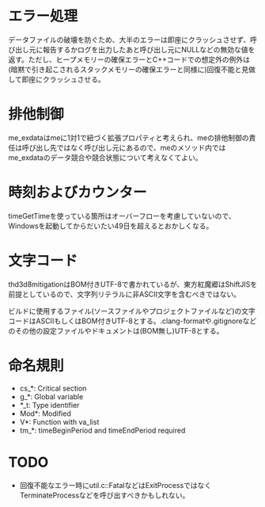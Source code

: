 # エラー処理

データファイルの破壊を防ぐため、大半のエラーは即座にクラッシュさせず、呼び出し元に報告するかログを出力したあと呼び出し元にNULLなどの無効な値を返す。ただし、ヒープメモリーの確保エラーとC++コードでの想定外の例外は(暗黙で引き起こされるスタックメモリーの確保エラーと同様に)回復不能と見做して即座にクラッシュさせる。

# 排他制御

me_exdataはmeに1対1で紐づく拡張プロパティと考えられ、meの排他制御の責任は呼び出し先ではなく呼び出し元にあるので、meのメソッド内ではme_exdataのデータ競合や競合状態について考えなくてよい。

# 時刻およびカウンター

timeGetTimeを使っている箇所はオーバーフローを考慮していないので、Windowsを起動してからだいたい49日を超えるとおかしくなる。

# 文字コード

thd3d8mitigationはBOM付きUTF-8で書かれているが、東方紅魔郷はShiftJISを前提としているので、文字列リテラルに非ASCII文字を含むべきではない。

ビルドに使用するファイル(ソースファイルやプロジェクトファイルなど)の文字コードはASCIIもしくはBOM付きUTF-8とする。.clang-formatや.gitignoreなどのその他の設定ファイルやドキュメントは(BOM無し)UTF-8とする。

# 命名規則

- cs_\*: Critical section
- g_\*: Global variable
- \*_t: Type identifier
- Mod\*: Modified
- V\*: Function with va_list
- tm_\*: timeBeginPeriod and timeEndPeriod required

# TODO

- 回復不能なエラー時にutil.c::FatalなどはExitProcessではなくTerminateProcessなどを呼び出すべきかもしれない。
